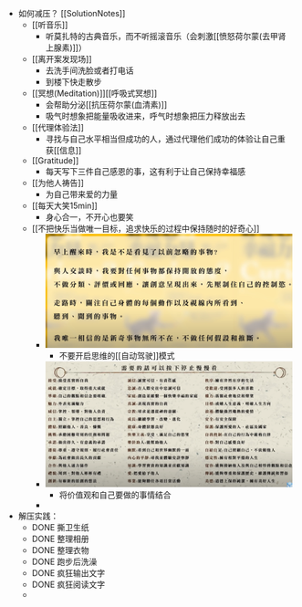 - 如何减压？ [[SolutionNotes]]
	- [[听音乐]]
		- 听莫扎特的古典音乐，而不听摇滚音乐（会刺激[[愤怒荷尔蒙(去甲肾上腺素)]]）
	- [[离开案发现场]]
		- 去洗手间洗脸或者打电话
		- 到楼下快走散步
	- [[冥想(Meditation)]][[呼吸式冥想]]
		- 会帮助分泌[[抗压荷尔蒙(血清素)]]
		- 吸气时想象把能量吸收进来，呼气时想象把压力释放出去
	- [[代理体验法]]
		- 寻找与自己水平相当但成功的人，通过代理他们成功的体验让自己重获[[信息]]
	- [[Gratitude]]
		- 每天写下三件自己感恩的事，这有利于让自己保持幸福感
	- [[为他人祷告]]
		- 为自己带来爱的力量
	- [[每天大笑15min]]
		- 身心合一，不开心也要笑
	- [[不把快乐当做唯一目标，追求快乐的过程中保持随时的好奇心]]
		- ![image.png](../assets/image_1677578167572_0.png)
			- 不要开启思维的[[自动驾驶]]模式
		- ![image.png](../assets/image_1677578220888_0.png)
			- 将价值观和自己要做的事情结合
		-
- 解压实践：
	- DONE 撕卫生纸
	- DONE 整理相册
	- DONE 整理衣物
	- DONE 跑步后洗澡
	- DONE 疯狂输出文字
	- DONE 疯狂阅读文字
	-